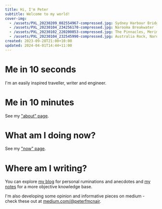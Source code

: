 ```yaml
---
title: Hi, I'm Peter
subtitle: Welcome to my world!
cover-img:
  - /assets/PXL_20230209_082554967-compressed.jpg: Sydney Harbour Bridge (2023)
  - /assets/PXL_20230104_234256170-compressed.jpg: Narooma Breakwater (2023)
  - /assets/PXL_20230102_220200853-compressed.jpg: The Pinnacles, Merimbula (2023)
  - /assets/PXL_20230104_232545990-compressed.jpg: Australia Rock, Narooma (2023)
created: 2023-09-28T21:00+10:00
updated: 2024-04-01T14:44+11:00
---
```

# Me in 10 seconds
I'm an easily inspired traveller, writer and engineer.

# Me in 10 minutes
See my ["about" page](about).

# What am I doing now?
See my ["now" page](now).

# Where am I writing?
You can explore [my blog](blog) for personal ruminations and anecdotes and [my notes](https://notes.peterfmcnair.com) for a more objective knowledge base.

I'm also developing some opinion and informative pieces on medium - check these out at [medium.com/@peterfmcnair](https://medium.com/@peterfmcnair).
